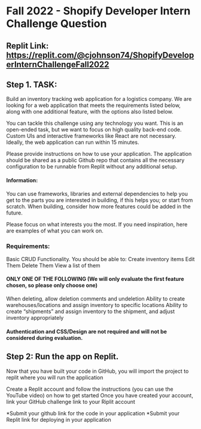 # Fall 2022 - Shopify Developer Intern Challenge Question

## Replit Link: https://replit.com/@cjohnson74/ShopifyDeveloperInternChallengeFall2022

## Step 1. TASK: 
Build an inventory tracking web application for a logistics company. We are looking for a web application that meets the requirements listed below, along with one additional feature, with the options also listed below. 

You can tackle this challenge using any technology you want. This is an open-ended task, but we want to focus on high quality back-end code. Custom UIs and interactive frameworks like React are not necessary. Ideally, the web application can run within 15 minutes.

Please provide instructions on how to use your application. The application should be shared as a public Github repo that contains all the necessary configuration to be runnable from Replit without any additional setup.

#### Information: 
You can use frameworks, libraries and external dependencies to help you get to the parts you are interested in building, if this helps you; or start from scratch. When building, consider how more features could be added in the future. 

Please focus on what interests you the most. If you need inspiration, here are examples of what you can work on.

### Requirements:
Basic CRUD Functionality. You should be able to:
Create inventory items
Edit Them
Delete Them
View a list of them

#### ONLY ONE OF THE FOLLOWING (We will only evaluate the first feature chosen, so please only choose one)
When deleting, allow deletion comments and undeletion
Ability to create warehouses/locations and assign inventory to specific locations
Ability to create “shipments” and assign inventory to the shipment, and adjust inventory appropriately

#### Authentication and CSS/Design are not required and will not be considered during evaluation.

## Step 2: Run the app on Replit. 
Now that you have built your code in GitHub, you will import the project to replit where you will run the application
 
Create a Replit account and follow the instructions (you can use the YouTube video) on how to get started
Once you have created your account, link your GitHub challenge link to your Riplit account

*Submit your github link for the code in your application
*Submit your Replit link for deploying in your application
